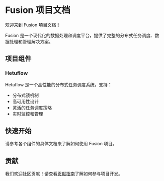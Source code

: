 # Fusion 项目文档

欢迎来到 Fusion 项目文档！

Fusion 是一个现代化的数据处理和调度平台，提供了完整的分布式任务调度、数据处理和管理解决方案。

## 项目组件

### Hetuflow

Hetuflow 是一个高性能的分布式任务调度系统，支持：

- 分布式锁机制
- 高可用性设计
- 灵活的任务调度策略
- 实时监控和管理

## 快速开始

请参考各个组件的具体文档来了解如何使用 Fusion 项目。

## 贡献

我们欢迎社区贡献！请查看[贡献指南](CONTRIBUTING.md)了解如何参与项目开发。
